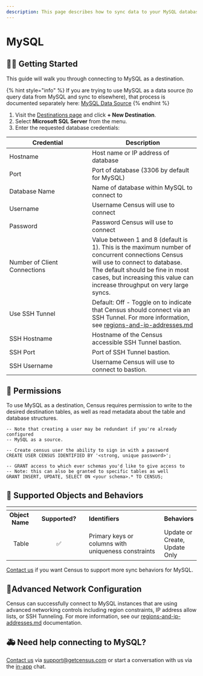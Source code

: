 ```yaml
---
description: This page describes how to sync data to your MySQL database.
---
```


# MySQL

## 🏃‍♀️ Getting Started

This guide will walk you through connecting to MySQL as a destination.&#x20;

{% hint style="info" %}
If you are trying to use MySQL as a data source (to query data from MySQL and sync to elsewhere), that process is documented separately here: [MySQL Data Source](../sources/mysql.md)
{% endhint %}

1. Visit the [Destinations page](https://app.getcensus.com/destinations) and click **+ New Destination**.
2. Select **Microsoft SQL Server** from the menu.
3. Enter the requested database credentials:

<table><thead><tr><th width="203">Credential</th><th>Description</th></tr></thead><tbody><tr><td>Hostname</td><td>Host name or IP address of database</td></tr><tr><td>Port</td><td>Port of database (3306 by default for MySQL)</td></tr><tr><td>Database Name</td><td>Name of database within MySQL to connect to</td></tr><tr><td>Username</td><td>Username Census will use to connect</td></tr><tr><td>Password</td><td>Password Census will use to connect</td></tr><tr><td>Number of Client Connections</td><td>Value between 1 and 8 (default is 1). This is the maximum number of concurrent connections Census will use to connect to database. The default should be fine in most cases, but increasing this value can increase throughput on very large syncs.</td></tr><tr><td>Use SSH Tunnel</td><td>Default: Off - Toggle on to indicate that Census should connect via an SSH Tunnel. For more information, see <a data-mention href="../basics/security-and-privacy/regions-and-ip-addresses.md">regions-and-ip-addresses.md</a></td></tr><tr><td>SSH Hostname</td><td>Hostname of the Census accessible SSH Tunnel bastion. </td></tr><tr><td>SSH Port</td><td>Port of SSH Tunnel bastion.</td></tr><tr><td>SSH Username</td><td>Username Census will use to connect to bastion.</td></tr></tbody></table>

## 🔑 Permissions

To use MySQL as a destination, Census requires permission to write to the desired destination tables, as well as read metadata about the table and database structures.&#x20;

```
-- Note that creating a user may be redundant if you're already configured
-- MySQL as a source.

-- Create census user the ability to sign in with a password
CREATE USER CENSUS IDENTIFIED BY '<strong, unique password>';

-- GRANT access to which ever schemas you'd like to give access to
-- Note: this can also be granted to specific tables as well
GRANT INSERT, UPDATE, SELECT ON <your schema>.* TO CENSUS;
```

## 🔀 Supported Objects and Behaviors

<table data-header-hidden><thead><tr><th align="right"></th><th width="152" align="center"></th><th width="250"></th><th></th></tr></thead><tbody><tr><td align="right"><strong>Object Name</strong></td><td align="center"><strong>Supported?</strong></td><td><strong>Identifiers</strong></td><td><strong>Behaviors</strong></td></tr><tr><td align="right">Table</td><td align="center">✅</td><td>Primary keys or columns with uniqueness constraints</td><td>Update or Create, Update Only</td></tr></tbody></table>

[Contact us](mailto:support@getcensus.com) if you want Census to support more sync behaviors for MySQL.

## 🚦Advanced Network Configuration

Census can successfully connect to MySQL instances that are using advanced networking controls including region constraints, IP address allow lists, or SSH Tunneling. For more information, see our [regions-and-ip-addresses.md](../basics/security-and-privacy/regions-and-ip-addresses.md "mention") documentation.&#x20;

## 🚑 Need help connecting to MySQL?

[Contact us](mailto:support@getcensus.com) via support@getcensus.com or start a conversation with us via the [in-app](https://app.getcensus.com) chat.
